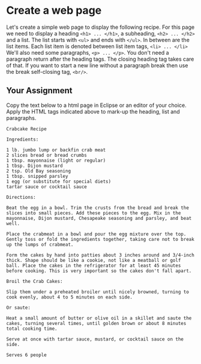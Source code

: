# Create a web page

Let's create a simple web page to display the following recipe. For this page we need to display a heading `<h1> ... </h1>`, a subheading, `<h2> ... </h2>` and a list. The list starts with `<ul>` and ends with `</ul>`. In between are the list items. Each list item is denoted between list item tags, `<li> ... </li>` We'll also need some paragraphs, `<p> ... </p>`. You don't need a paragraph return after the heading tags. The closing heading tag takes care of that. If you want to start a new line without a paragraph break then use the break self-closing tag, `<br/>`.

## Your Assignment

Copy the text below to a html page in Eclipse or an editor of your choice. Apply the HTML tags indicated above to mark-up the heading, list and paragraphs.

```markup
Crabcake Recipe

Ingredients:

1 lb. jumbo lump or backfin crab meat
2 slices bread or bread crumbs
1 tbsp. mayonnaise (light or regular)
1 tbsp. Dijon mustard
2 tsp. Old Bay seasoning
1 tbsp. snipped parsley 
1 egg (or substitute for special diets)
tartar sauce or cocktail sauce 

Directions:

Beat the egg in a bowl. Trim the crusts from the bread and break the slices into small pieces. Add these pieces to the egg. Mix in the mayonnaise, Dijon mustard, Chesapeake seasoning and parsley, and beat well.

Place the crabmeat in a bowl and pour the egg mixture over the top. Gently toss or fold the ingredients together, taking care not to break up the lumps of crabmeat.

Form the cakes by hand into patties about 3 inches around and 3/4-inch thick. Shape should be like a cookie, not like a meatball or golf ball. Place the cakes in the refrigerator for at least 45 minutes before cooking. This is very important so the cakes don't fall apart.

Broil the Crab Cakes:

Slip them under a preheated broiler until nicely browned, turning to cook evenly, about 4 to 5 minutes on each side.

Or saute:

Heat a small amount of butter or olive oil in a skillet and saute the cakes, turning several times, until golden brown or about 8 minutes total cooking time.

Serve at once with tartar sauce, mustard, or cocktail sauce on the side.

Serves 6 people
```

